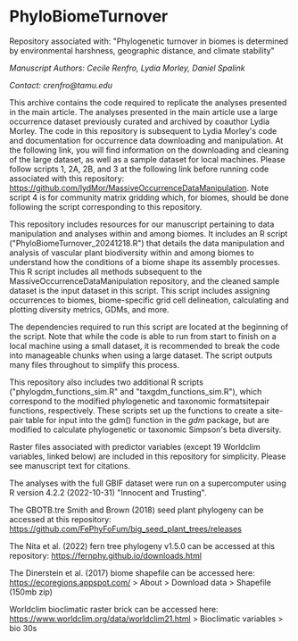 # PhyloBiomeTurnover
Repository associated with: "Phylogenetic turnover in biomes is determined by environmental harshness, geographic distance, and climate stability"

*Manuscript Authors: Cecile Renfro, Lydia Morley, Daniel Spalink*

*Contact: crenfro\@tamu.edu*

This archive contains the code required to replicate the analyses presented in the main article. The analyses presented in the main article use a large occurrence dataset previously curated and archived by coauthor Lydia Morley. The code in this repository is subsequent to Lydia Morley's code and documentation for occurrence data downloading and manipulation. At the following link, you will find information on the downloading and cleaning of the large dataset, as well as a sample dataset for local machines. Please follow scripts 1, 2A, 2B, and 3 at the following link before running code associated with this repository: <https://github.com/lydMor/MassiveOccurrenceDataManipulation>. Note script 4 is for community matrix gridding which, for biomes, should be done following the script corresponding to this repository.

This repository includes resources for our manuscript pertaining to data manipulation and analyses within and among biomes. It includes an R script ("PhyloBiomeTurnover_20241218.R") that details the data manipulation and analysis of vascular plant biodiversity within and among biomes to understand how the conditions of a biome shape its assembly processes. This R script includes all methods subsequent to the MassiveOccurrenceDataManipulation repository, and the cleaned sample dataset is the input dataset in this script. This script includes assigning occurrences to biomes, biome-specific grid cell delineation, calculating and plotting diversity metrics, GDMs, and more.

The dependencies required to run this script are located at the beginning of the script. Note that while the code is able to run from start to finish on a local machine using a small dataset, it is recommended to break the code into manageable chunks when using a large dataset. The script outputs many files throughout to simplify this process.

This repository also includes two additional R scripts ("phylogdm_functions_sim.R" and "taxgdm_functions_sim.R"), which correspond to the modified phylogenetic and taxonomic formatsitepair functions, respectively. These scripts set up the functions to create a site-pair table for input into the gdm() function in the *gdm* package, but are modified to calculate phylogenetic or taxonomic Simpson's beta diversity. 

Raster files associated with predictor variables (except 19 Worldclim variables, linked below) are included in this repository for simplicity. Please see manuscript text for citations.

The analyses with the full GBIF dataset were run on a supercomputer using R version 4.2.2 (2022-10-31) "Innocent and Trusting".

The GBOTB.tre Smith and Brown (2018) seed plant phylogeny can be accessed at this repository: <https://github.com/FePhyFoFum/big_seed_plant_trees/releases>

The Nita et al. (2022) fern tree phylogeny v1.5.0 can be accessed at this repository: <https://fernphy.github.io/downloads.html>

The Dinerstein et al. (2017) biome shapefile can be accessed here: <https://ecoregions.appspot.com/> \> About \> Download data \> Shapefile (150mb zip)

Worldclim bioclimatic raster brick can be accessed here: https://www.worldclim.org/data/worldclim21.html > Bioclimatic variables > bio 30s
